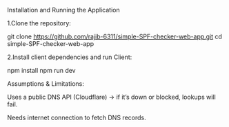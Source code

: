 Installation and Running the Application


1.Clone the repository:


git clone https://github.com/rajib-6311/simple-SPF-checker-web-app.git
cd simple-SPF-checker-web-app


2.Install client dependencies and run Client:



npm install
npm run dev



Assumptions & Limitations:


Uses a public DNS API (Cloudflare) → if it’s down or blocked, lookups will fail.


Needs internet connection to fetch DNS records.